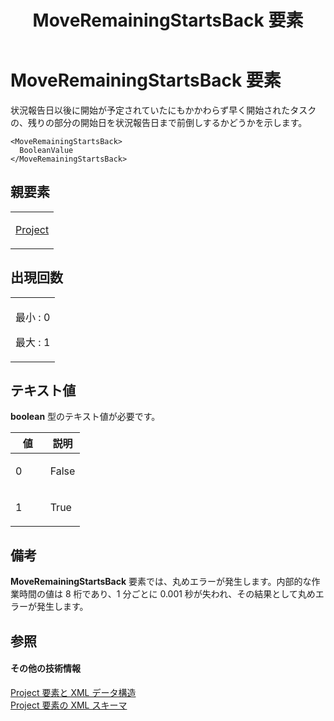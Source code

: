 ﻿---
title: MoveRemainingStartsBack 要素
TOCTitle: MoveRemainingStartsBack 要素
ms:assetid: b2fa4c92-1740-4532-bd40-03e32ed8a8c3
ms:mtpsurl: https://msdn.microsoft.com/ja-jp/library/Bb968650(v=office.12)
ms:contentKeyID: 16744920
ms.date: 06/30/2008
mtps_version: v=office.12
ms.translationtype: HT
---

# MoveRemainingStartsBack 要素

状況報告日以後に開始が予定されていたにもかかわらず早く開始されたタスクの、残りの部分の開始日を状況報告日まで前倒しするかどうかを示します。

    <MoveRemainingStartsBack>
      BooleanValue
    </MoveRemainingStartsBack>

## 親要素

<table>
<colgroup>
<col style="width: 100%" />
</colgroup>
<tbody>
<tr class="odd">
<td><p><a href="project-element.md">Project</a></p></td>
</tr>
</tbody>
</table>


## 出現回数


<table>
<colgroup>
<col style="width: 100%" />
</colgroup>
<tbody>
<tr class="odd">
<td><p>最小 : 0</p>
<p>最大 : 1</p></td>
</tr>
</tbody>
</table>


## テキスト値

**boolean** 型のテキスト値が必要です。

<table>
<colgroup>
<col style="width: 50%" />
<col style="width: 50%" />
</colgroup>
<thead>
<tr class="header">
<th>値</th>
<th>説明</th>
</tr>
</thead>
<tbody>
<tr class="odd">
<td><p>0</p></td>
<td><p>False</p></td>
</tr>
<tr class="even">
<td><p>1</p></td>
<td><p>True</p></td>
</tr>
</tbody>
</table>


## 備考

**MoveRemainingStartsBack** 要素では、丸めエラーが発生します。内部的な作業時間の値は 8 桁であり、1 分ごとに 0.001 秒が失われ、その結果として丸めエラーが発生します。

## 参照

#### その他の技術情報

[Project 要素と XML データ構造](project-elements-and-xml-structure.md)  
[Project 要素の XML スキーマ](xml-schema-for-the-project-element.md)

